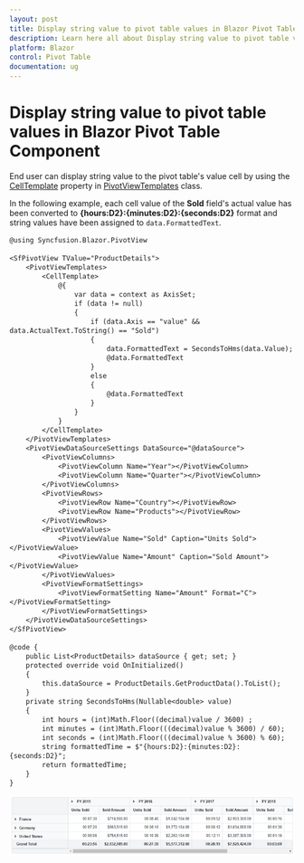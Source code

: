 ```yaml
---
layout: post
title: Display string value to pivot table values in Blazor Pivot Table
description: Learn here all about Display string value to pivot table values in Syncfusion Blazor Pivot Table component and more.
platform: Blazor
control: Pivot Table
documentation: ug
---
```


# Display string value to pivot table values in Blazor Pivot Table Component

End user can display string value to the pivot table's value cell by using the [CellTemplate](https://help.syncfusion.com/cr/blazor/Syncfusion.Blazor.PivotView.PivotViewTemplates.html#Syncfusion_Blazor_PivotView_PivotViewTemplates_CellTemplate) property in [PivotViewTemplates](https://help.syncfusion.com/cr/blazor/Syncfusion.Blazor.PivotView.PivotViewTemplates.html) class.

In the following example, each cell value of the **Sold** field's actual value has been converted to **{hours:D2}:{minutes:D2}:{seconds:D2}** format and string values have been assigned to `data.FormattedText`.

```cshtml
@using Syncfusion.Blazor.PivotView

<SfPivotView TValue="ProductDetails">
    <PivotViewTemplates>
        <CellTemplate>
            @{
                var data = context as AxisSet;
                if (data != null)
                {
                    if (data.Axis == "value" && data.ActualText.ToString() == "Sold")
                    {
                        data.FormattedText = SecondsToHms(data.Value);
                        @data.FormattedText
                    }
                    else
                    {
                        @data.FormattedText
                    }
                }
            }
        </CellTemplate>
    </PivotViewTemplates>
    <PivotViewDataSourceSettings DataSource="@dataSource">
        <PivotViewColumns>
            <PivotViewColumn Name="Year"></PivotViewColumn>
            <PivotViewColumn Name="Quarter"></PivotViewColumn>
        </PivotViewColumns>
        <PivotViewRows>
            <PivotViewRow Name="Country"></PivotViewRow>
            <PivotViewRow Name="Products"></PivotViewRow>
        </PivotViewRows>
        <PivotViewValues>
            <PivotViewValue Name="Sold" Caption="Units Sold"></PivotViewValue>
            <PivotViewValue Name="Amount" Caption="Sold Amount"></PivotViewValue>
        </PivotViewValues>
        <PivotViewFormatSettings>
            <PivotViewFormatSetting Name="Amount" Format="C"></PivotViewFormatSetting>
        </PivotViewFormatSettings>
    </PivotViewDataSourceSettings>
</SfPivotView>

@code {
    public List<ProductDetails> dataSource { get; set; }
    protected override void OnInitialized()
    {
        this.dataSource = ProductDetails.GetProductData().ToList();
    }
    private string SecondsToHms(Nullable<double> value)
    {
        int hours = (int)Math.Floor((decimal)value / 3600) ;
        int minutes = (int)Math.Floor(((decimal)value % 3600) / 60);
        int seconds = (int)Math.Floor(((decimal)value % 3600) % 60);
        string formattedTime = $"{hours:D2}:{minutes:D2}:{seconds:D2}";
        return formattedTime;
    }
}

```

![Display String Value in Blazor PivotTable](images/display-string-value-in-blazor-pivottable.png)